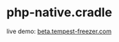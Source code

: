 # php-native.cradle
live demo: <a href="https://beta.tempest-freezer.com">beta.tempest-freezer.com</a>
